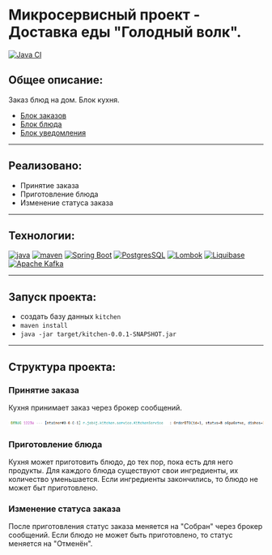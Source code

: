 # Микросервисный проект - Доставка еды "Голодный волк".

[![Java CI](https://github.com/PerpetuumEbner/job4j_order/actions/workflows/maven.yml/badge.svg)](https://github.com/PerpetuumEbner/job4j_order/actions/workflows/maven.yml)

## Общее описание:

Заказ блюд на дом. Блок кухня.
* [Блок заказов](https://github.com/PerpetuumEbner/job4j_order)
* [Блок блюда](https://github.com/PerpetuumEbner/job4j_dish)
* [Блок уведомления](https://github.com/PerpetuumEbner/job4j_notification)

***

## Реализовано:

* Принятие заказа
* Приготовление блюда
* Изменение статуса заказа

***

## Технологии:

[![java](https://img.shields.io/badge/java-17-red)](https://www.java.com/)
[![maven](https://img.shields.io/badge/apache--maven-3.8.3-blue)](https://maven.apache.org/)
[![Spring Boot](https://img.shields.io/badge/Spring%20Boot-3.6.0-brightgreen)](https://spring.io/projects/spring-boot)
[![PostgresSQL](https://img.shields.io/badge/PostgreSQL-15-blue)](https://www.postgresql.org/)
[![Lombok](https://img.shields.io/badge/Lombok-1.18.26-red)](https://projectlombok.org/)
[![Liquibase](https://img.shields.io/badge/Liquibase-4.17.2-orange)](https://www.liquibase.org/)
[![Apache Kafka](https://img.shields.io/badge/Kafka-3.4.0-%20%23000000)](https://kafka.apache.org/)

***

## Запуск проекта:

* создать базу данных `kitchen`
* `maven install`
* `java -jar target/kitchen-0.0.1-SNAPSHOT.jar`

***

## Структура проекта:

### Принятие заказа
Кухня принимает заказ через брокер сообщений.

![1](img/1.jpg)

### Приготовление блюда
Кухня может приготовить блюдо, до тех пор, пока есть для него продукты. Для каждого блюда существуют свои ингредиенты,
их количество уменьшается. Если ингредиенты закончились, то блюдо не может быт приготовлено.

### Изменение статуса заказа
После приготовления статус заказа меняется на "Собран" через брокер сообщений. Если блюдо не может быть приготовлено,
то статус меняется на "Отменён".